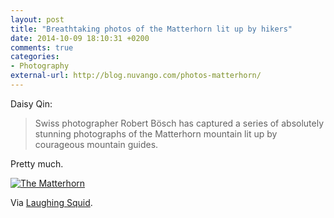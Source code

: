 ```yaml
---
layout: post
title: "Breathtaking photos of the Matterhorn lit up by hikers"
date: 2014-10-09 18:10:31 +0200
comments: true
categories: 
- Photography
external-url: http://blog.nuvango.com/photos-matterhorn/
---
```


Daisy Qin:

> Swiss photographer Robert Bösch has captured a series of absolutely stunning photographs of the Matterhorn mountain lit up by courageous mountain guides.

Pretty much.

[![The Matterhorn](/assets/images/flickr/15487889112_b883e2c6e0_o.jpg)](http://blog.nuvango.com/photos-matterhorn/)

Via [Laughing Squid](http://laughingsquid.com/the-matterhorn-lit-up-at-night-by-a-trail-of-hikers/).
